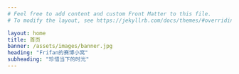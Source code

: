 ```yaml
---
# Feel free to add content and custom Front Matter to this file.
# To modify the layout, see https://jekyllrb.com/docs/themes/#overriding-theme-defaults

layout: home
title: 首页
banner: /assets/images/banner.jpg
heading: "Frifan的赛博小窝"
subheading: "珍惜当下的时光"
---
```

